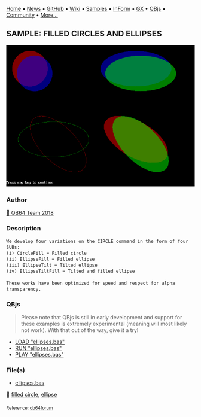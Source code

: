 [Home](https://qb64.com) • [News](../../news.md) • [GitHub](https://github.com/QB64Official/qb64) • [Wiki](https://github.com/QB64Official/qb64/wiki) • [Samples](../../samples.md) • [InForm](../../inform.md) • [GX](../../gx.md) • [QBjs](../../qbjs.md) • [Community](../../community.md) • [More...](../../more.md)

## SAMPLE: FILLED CIRCLES AND ELLIPSES

![ellipses.png](img/ellipses.png)

### Author

[🐝 QB64 Team 2018](../qb64-team-2018.md) 

### Description

```text
We develop four variations on the CIRCLE command in the form of four SUBs:
(i) CircleFill = Filled circle
(ii) EllipseFill = Filled ellipse
(iii) EllipseTilt = Tilted ellipse
(iv) EllipseTiltFill = Tilted and filled ellipse

These works have been optimized for speed and respect for alpha transparency.
```

### QBjs

> Please note that QBjs is still in early development and support for these examples is extremely experimental (meaning will most likely not work). With that out of the way, give it a try!

* [LOAD "ellipses.bas"](https://qbjs.org/index.html?src=https://qb64.com/samples/filled-circles-and-ellipses/src/ellipses.bas)
* [RUN "ellipses.bas"](https://qbjs.org/index.html?mode=auto&src=https://qb64.com/samples/filled-circles-and-ellipses/src/ellipses.bas)
* [PLAY "ellipses.bas"](https://qbjs.org/index.html?mode=play&src=https://qb64.com/samples/filled-circles-and-ellipses/src/ellipses.bas)

### File(s)

* [ellipses.bas](src/ellipses.bas)

🔗 [filled circle](../filled-circle.md), [ellipse](../ellipse.md)


<sub>Reference: [qb64forum](https://qb64forum.alephc.xyz/index.php?topic=4213.0) </sub>
